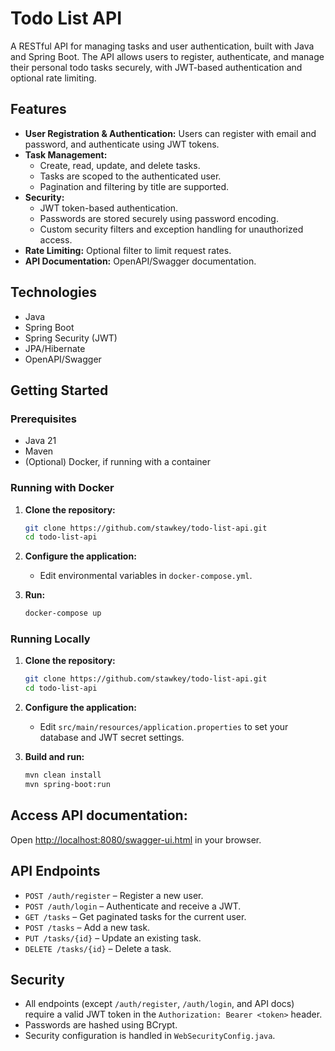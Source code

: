 # Todo List API

A RESTful API for managing tasks and user authentication, built with Java and Spring Boot. The API allows users to register, authenticate, and manage their personal todo tasks securely, with JWT-based authentication and optional rate limiting.

## Features

- **User Registration & Authentication:** Users can register with email and password, and authenticate using JWT tokens.
- **Task Management:** 
  - Create, read, update, and delete tasks.
  - Tasks are scoped to the authenticated user.
  - Pagination and filtering by title are supported.
- **Security:** 
  - JWT token-based authentication.
  - Passwords are stored securely using password encoding.
  - Custom security filters and exception handling for unauthorized access.
- **Rate Limiting:** Optional filter to limit request rates.
- **API Documentation:** OpenAPI/Swagger documentation.

## Technologies

- Java
- Spring Boot
- Spring Security (JWT)
- JPA/Hibernate
- OpenAPI/Swagger

## Getting Started

### Prerequisites

- Java 21
- Maven
- (Optional) Docker, if running with a container

### Running with Docker

1. **Clone the repository:**
   ```bash
   git clone https://github.com/stawkey/todo-list-api.git
   cd todo-list-api
   ```

2. **Configure the application:**
   - Edit environmental variables in `docker-compose.yml`.

3. **Run:**
   ```bash
   docker-compose up
   ```

### Running Locally

1. **Clone the repository:**
   ```bash
   git clone https://github.com/stawkey/todo-list-api.git
   cd todo-list-api
   ```
2. **Configure the application:**
   - Edit `src/main/resources/application.properties` to set your database and JWT secret settings.

3. **Build and run:**
   ```bash
   mvn clean install
   mvn spring-boot:run
   ```

## **Access API documentation:**

Open [http://localhost:8080/swagger-ui.html](http://localhost:8080/swagger-ui.html) in your browser.

## API Endpoints

- `POST /auth/register` – Register a new user.
- `POST /auth/login` – Authenticate and receive a JWT.
- `GET /tasks` – Get paginated tasks for the current user.
- `POST /tasks` – Add a new task.
- `PUT /tasks/{id}` – Update an existing task.
- `DELETE /tasks/{id}` – Delete a task.

## Security

- All endpoints (except `/auth/register`, `/auth/login`, and API docs) require a valid JWT token in the `Authorization: Bearer <token>` header.
- Passwords are hashed using BCrypt.
- Security configuration is handled in `WebSecurityConfig.java`.
